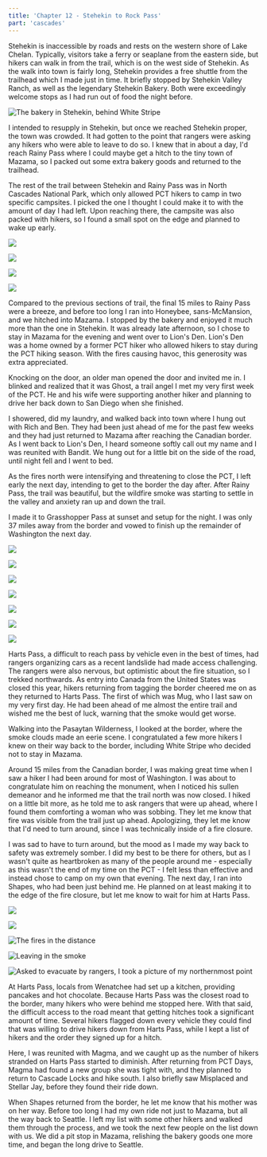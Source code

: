 ```yaml
---
title: 'Chapter 12 - Stehekin to Rock Pass'
part: 'cascades'
---
```


<script lang="ts">
import Images from '$lib/components/Images.svelte';
</script>

Stehekin is inaccessible by roads and rests on the western shore of Lake Chelan. Typically, visitors take a ferry or
seaplane from the eastern side, but hikers can walk in from the trail, which is on the west side of Stehekin. As the
walk into town is fairly long, Stehekin provides a free shuttle from the trailhead which I made just in time. It briefly
stopped by Stehekin Valley Ranch, as well as the legendary Stehekin Bakery. Both were exceedingly welcome stops as I had
run out of food the night before.

![The bakery in Stehekin, behind White Stripe](https://imagedelivery.net/dYSa6ZWs-G98WVtkaZGBFQ/2b385170-09fe-412c-0901-0c6580edf500/public)

I intended to resupply in Stehekin, but once we reached Stehekin proper, the town was crowded. It had gotten to the
point that rangers were asking any hikers who were able to leave to do so. I knew that in about a day, I'd reach Rainy
Pass where I could maybe get a hitch to the tiny town of Mazama, so I packed out some extra bakery goods and returned to
the trailhead.

The rest of the trail between Stehekin and Rainy Pass was in North Cascades National Park, which only allowed PCT hikers
to camp in two specific campsites. I picked the one I thought I could make it to with the amount of day I had left.
Upon reaching there, the campsite was also packed with hikers, so I found a small spot on the edge and planned to wake
up early.

![](https://imagedelivery.net/dYSa6ZWs-G98WVtkaZGBFQ/9fdd95e0-2602-43fb-a691-911ace106700/public)

![](https://imagedelivery.net/dYSa6ZWs-G98WVtkaZGBFQ/cb1d72bb-260b-49c3-ea5f-c5f24d76a200/public)

![](https://imagedelivery.net/dYSa6ZWs-G98WVtkaZGBFQ/d8ef7bb6-0276-4f94-b085-9e9af7ccf400/public)

![](https://imagedelivery.net/dYSa6ZWs-G98WVtkaZGBFQ/81e807b1-3d53-4862-c9e4-ccacace6b500/public)

Compared to the previous sections of trail, the final 15 miles to Rainy Pass were a breeze, and before too long I ran
into Honeybee, sans-McMansion, and we hitched into Mazama. I stopped by the bakery and enjoyed it much more than the one
in Stehekin. It was already late afternoon, so I chose to stay in Mazama for the evening and went over to Lion's Den.
Lion's Den was a home owned by a former PCT hiker who allowed hikers to stay during the PCT hiking season. With the
fires causing havoc, this generosity was extra appreciated.

Knocking on the door, an older man opened the door and invited me in. I blinked and realized that it was Ghost, a trail
angel I met my very first week of the PCT. He and his wife were supporting another hiker and planning to drive her back
down to San Diego when she finished.

I showered, did my laundry, and walked back into town where I hung out with Rich and Ben. They had been just ahead of me
for the past few weeks and they had just returned to Mazama after reaching the Canadian border. As I went back to Lion's
Den, I heard someone softly call out my name and I was reunited with Bandit. We hung out for a little bit on the side of
the road, until night fell and I went to bed.

As the fires north were intensifying and threatening to close the PCT, I left early the next day, intending to get to
the border the day after. After Rainy Pass, the trail was beautiful, but the wildfire smoke was starting to settle in
the valley and anxiety ran up and down the trail.

I made it to Grasshopper Pass at sunset and setup for the night. I was only 37 miles away from the border and vowed to
finish up the remainder of Washington the next day.

![](https://imagedelivery.net/dYSa6ZWs-G98WVtkaZGBFQ/fbdea87e-efe4-4da7-3de8-49b8f9132e00/public)

![](https://imagedelivery.net/dYSa6ZWs-G98WVtkaZGBFQ/957ccd43-a8b3-410a-7a14-369913414300/public)

![](https://imagedelivery.net/dYSa6ZWs-G98WVtkaZGBFQ/2f19b8fe-1b9a-4747-7171-a19687fd9100/public)

![](https://imagedelivery.net/dYSa6ZWs-G98WVtkaZGBFQ/1c13ba6b-5e28-4f6f-7660-98389ddaa800/public)

![](https://imagedelivery.net/dYSa6ZWs-G98WVtkaZGBFQ/35f0bf9d-cbac-49ba-2a06-90be8a04a100/public)

![](https://imagedelivery.net/dYSa6ZWs-G98WVtkaZGBFQ/f56210d6-d83e-4e0e-bf49-2e35f0ce9b00/public)

![](https://imagedelivery.net/dYSa6ZWs-G98WVtkaZGBFQ/fd1b67ca-0d5d-419a-5938-8aeac2b75a00/public)

Harts Pass, a difficult to reach pass by vehicle even in the best of times, had rangers organizing cars as a recent
landslide had made access challenging. The rangers were also nervous, but optimistic about the fire situation, so I
trekked northwards. As entry into Canada from the United States was closed this year, hikers returning from tagging the
border cheered me on as they returned to Harts Pass. The first of which was Mug, who I last saw on my very first day.
He had been ahead of me almost the entire trail and wished me the best of luck, warning that the smoke would get worse.

Walking into the Pasaytan Wilderness, I looked at the border, where the smoke clouds made an eerie scene. I
congratulated a few more hikers I knew on their way back to the border, including White Stripe who decided not to stay
in Mazama.

Around 15 miles from the Canadian border, I was making great time when I saw a hiker I had been around for most of
Washington. I was about to congratulate him on reaching the monument, when I noticed his sullen demeanor and he informed
me that the trail north was now closed. I hiked on a little bit more, as he told me to ask rangers that were up ahead,
where I found them comforting a woman who was sobbing. They let me know that fire was visible from the trail just up
ahead. Apologizing, they let me know that I'd need to turn around, since I was technically inside of a fire closure.

I was sad to have to turn around, but the mood as I made my way back to safety was extremely somber. I did my best to be
there for others, but as I wasn't quite as heartbroken as many of the people around me - especially as this wasn't the
end of my time on the PCT - I felt less than effective and instead chose to camp on my own that evening. The next day, I
ran into Shapes, who had been just behind me. He planned on at least making it to the edge of the fire closure, but let
me know to wait for him at Harts Pass.

![](https://imagedelivery.net/dYSa6ZWs-G98WVtkaZGBFQ/3596e65e-1197-461f-12dd-bfcb31be6800/public)

![](https://imagedelivery.net/dYSa6ZWs-G98WVtkaZGBFQ/e1fc2e51-903c-47c9-795e-0c5ee1b0ac00/public)

![The fires in the distance](https://imagedelivery.net/dYSa6ZWs-G98WVtkaZGBFQ/6bdccc5b-8cbd-47a3-6da8-e36e8f928200/public)

![Leaving in the smoke](https://imagedelivery.net/dYSa6ZWs-G98WVtkaZGBFQ/3c09b7fb-c1a6-4206-761a-005deaad9300/public)

![Asked to evacuate by rangers, I took a picture of my northernmost point](https://imagedelivery.net/dYSa6ZWs-G98WVtkaZGBFQ/010d518c-a77a-4fe4-23a1-cbed139bca00/public)

At Harts Pass, locals from Wenatchee had set up a kitchen, providing pancakes and hot chocolate. Because Harts Pass
was the closest road to the border, many hikers who were behind me stopped here. With that said, the difficult access to
the road meant that getting hitches took a significant amount of time. Several hikers flagged down every vehicle
they could find that was willing to drive hikers down from Harts Pass, while I kept a list of hikers and the order they
signed up for a hitch.

Here, I was reunited with Magma, and we caught up as the number of hikers stranded on Harts Pass started to diminish.
After returning from PCT Days, Magma had found a new group she was tight with, and they planned to return to Cascade
Locks and hike south. I also briefly saw Misplaced and Stellar Jay, before they found their ride down.

When Shapes returned from the border, he let me know that his mother was on her way. Before too long I had my own
ride not just to Mazama, but all the way back to Seattle. I left my list with some other hikers and walked them through
the process, and we took the next few people on the list down with us. We did a pit stop in Mazama, relishing the bakery
goods one more time, and began the long drive to Seattle.
